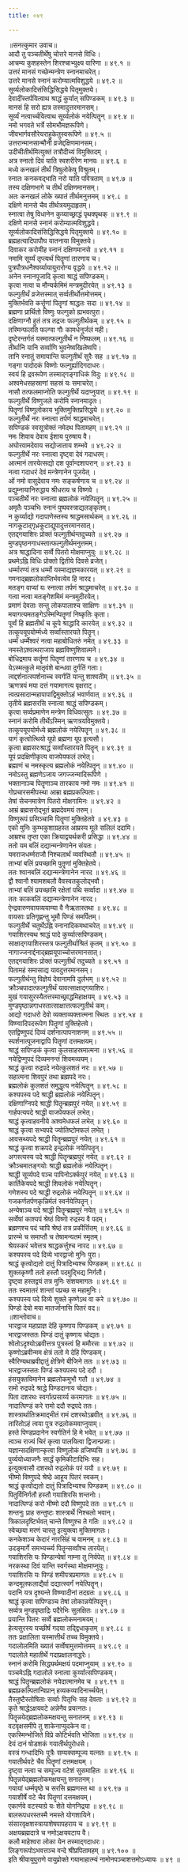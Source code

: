 ```yaml
---
title: ०४९

---
```

॥सनत्कुमार उवाच॥  
आदौ तु पञ्चतीर्थेषु चोत्तरे मानसे विधिः।  
आचम्य कुशहस्तेन शिरश्चाभ्युक्ष्य वारिणा ॥ ४९.१ ॥  
उत्तरं मानसं गच्छेन्मन्त्रेण स्नानमाचरेत्।  
उत्तरे मानसे स्नानं करोम्यात्मविशुद्धये ॥ ४९.२ ॥  
सूर्य्यलोकादिसंसिद्धिसिद्धये पितृमुक्तये।  
देवादींस्तर्पयित्वाथ श्राद्धं कुर्यात् सपिण्डकम् ॥ ४९.३ ॥  
मानसं हि सरो ह्यत्र तस्मादुत्तरमानसम्।  
सूर्य्यं नत्वार्च्चयित्वाथ सूर्य्यलोकं नयेत्पितॄन् ॥ ४९.४ ॥  
नमो भगवते भर्त्रे सोमभौमज्ञरूपिणे।  
जीवभार्गवसौरेयराहुकेतुस्वरूपिणे ॥ ४९.५ ॥  
उत्तरान्मानसान्मौनी व्रजेद्दक्षिणमानसम्।  
उदीचीतीर्थमित्युक्तं तत्रौदीच्यं विमुक्तिदम् ।  
अत्र स्नातो दिवं याति स्वशरीरेण मानवः ॥ ४९.६ ॥  
मध्ये कनखलं तीर्थं त्रिषुलोकेषु विश्रुतम्।  
स्नातः कनकवद्भाति नरो याति पवित्रताम् ॥ ४९.७ ॥  
तस्य दक्षिणभागे च तीर्थं दक्षिणमानसम्।  
अतः कनखलं लोके ख्यातं तीर्थमनुत्तमम् ॥ ४९.८ ॥  
दक्षिणे मानसे चैव तीर्थत्रयमुदाहृतम्।  
स्नात्वा तेषु विधानेन कुय्याच्छ्राद्धं पृथक्पृथक् ॥ ४९.९ ॥  
दक्षिणे मानसे स्नानं करोम्यात्मविशुद्धये।  
सूर्य्यलोकादिसंसिद्धिसिद्धये पितृमुक्तये ॥ ४९.१० ॥  
ब्रह्महत्यादिपापौघ यातनाया विमुक्तये।  
दिवाकर करोमीह स्नानं दक्षिणमानसे ॥ ४९.११ ॥  
नमामि सूर्य्यं तृप्त्यर्थं पितॄणां तारणाय च।  
पुत्रपौत्रधनैश्वर्य्यायायुरारोग्य वृद्धये ॥ ४९.१२ ॥  
अनेन स्नानपूजादि कृत्वा श्राद्धं सपिण्डकम्।  
कृत्वा नत्वा च मौन्यर्कमिमं मन्त्रमुदीरयेत् ॥ ४९.१३ ॥  
फल्गुतीर्थं व्रजेत्तस्मात् सर्व्वतीर्थोत्तमोत्तमम्।  
मुक्तिर्भवति कर्त्तॄणां पितॄणां श्राद्धतः सदा ॥ ४९.१४ ॥  
ब्रह्मणा प्रार्थितो विष्णुः फल्गुको ह्यभवत्पुरा।  
दक्षिणाग्नौ हुतं तत्र तद्रजः फल्गुतीर्थकम् ॥ ४९.१५ ॥  
तस्मिन्फलति फल्ग्वा गौः कामधेनुर्जलं मही।  
दृष्टेरन्तर्गतं यस्मात्फल्गुतीर्थं न निष्फलम् ॥ ४९.१६ ॥  
तीर्थानि यानि सर्व्वाणि भुवनेष्वखिलेष्वपि।  
तानि स्नातुं समायान्ति फल्गुतीर्थं सुरैः सह ॥ ४९.१७ ॥  
गङ्गा पादोदकं विष्णोः फल्गुर्ह्यादिगदाधरः।  
स्वयं हि द्रवरूपेण तस्माद्गङ्गाधिकं विदुः ॥ ४९.१८ ॥  
अश्वमेधसहस्राणां सहस्रं यः समाचरेत्।  
नासौ तत्फलमाप्नोति फल्गुतीर्थे यदाप्नुयात् ॥ ४९.१९ ॥  
फल्गुतीर्थे विष्णुजले करोमि स्नानमादृतः।  
पितॄणां विष्णुलोकाय भुक्तिमुक्तिप्रसिद्धये ॥ ४९.२० ॥  
फल्गुतीर्थे नरः स्नात्वा तर्पणं श्राद्धमाचरेत्।  
सपिण्डकं स्वसूत्रोक्तं नमेदथ पितामहम् ॥ ४९.२१ ॥  
नमः शिवाय देवाय ईशाय पुरुषाय वै।  
अघोरवामदेवाय सद्योजाताय शम्भवे ॥ ४९.२२ ॥  
फल्गुतीर्थे नरः स्नात्वा दृष्ट्वा देवं गदाधरम्।  
आत्मानं तारयेत्सद्यो दश पूर्वान्दशापरान् ॥ ४९.२३ ॥  
नत्वा गदाधरं देवं मन्त्रेणानेन पूजयेत् ।  
ओं नमो वासुदेवाय नमः सङ्कर्षणाय च ॥ ४९.२४ ॥  
प्रद्युम्नायानिरुद्धाय श्रीधराय च विष्णवे ।  
पञ्चतीर्थे नरः स्नात्वा ब्रह्मलोकं नयेत्पितॄन् ॥ ४९.२५ ॥  
अमृतैः पञ्चभिः स्नानं पुष्पवस्त्राद्यलङ्कृतम्।  
न कुर्य्याद्यो गदापाणेस्तस्य श्राद्धमसार्थकम् ॥ ४९.२६ ॥  
नागकूटाद्गृध्रकूटाद्युपादुत्तरमानसात्।  
एतद्गयाशिरः प्रोक्तं फल्गुतीर्थन्तदुच्यते ॥ ४९.२७ ॥  
मुण्डपृष्ठनगाधस्तात्फल्गुतीर्थमनुत्तमम्।  
अत्र श्राद्धादिना सर्व्वे पितरो मोक्षमाप्नुयुः ॥ ४९.२८ ॥  
प्रथमेऽह्नि विधिः प्रोक्तो द्वितीये दिवसे व्रजेत्।  
धर्म्मारण्यं तत्र धर्म्मो यस्माद्यज्ञमकारयत् ॥ ४९.२९ ॥  
गमनाद्ब्रह्मलोकाप्तिर्भवत्येव हि नारद।  
मतङ्ग वाप्यां यः स्नात्वा तर्पणं श्राद्धमाचरेत् ॥ ४९.३० ॥  
गत्वा नत्वा मतङ्गेशमिमं मन्त्रमुदीरयेत्।  
प्रमाणं देवताः सन्तु लोकपालाश्च साक्षिणः ॥ ४९.३१ ॥  
मयागत्यमतङ्गेऽस्मिन्पितॄणां निष्कृतिः कृता।  
पूर्व्वं हि ब्रह्मतीर्थं च कूपे श्राद्धादि कारयेत् ॥ ४९.३२ ॥  
तत्कूपयूपयोर्म्मध्ये सर्व्वांस्तारयते पितॄन्।  
धर्म्मं धर्म्मेश्वरं नत्वा महाबोधितरुं नमेत् ॥ ४९.३३ ॥  
नमस्तेऽश्वत्थराजाय ब्रह्मविष्णुशिवात्मने।  
बोधिद्रमाय कर्तॄणां पितॄणां तारणाय च ॥ ४९.३४ ॥  
येऽस्मत्कुले मातृवंशे बान्धवा दुर्गतिं गताः।  
त्वद्दर्शनात्स्पर्शनाच्च स्वर्गतिं यान्तु शाश्वतीम् ॥ ४९.३५ ॥  
ऋणत्रयं मया दत्तं गयामागत्य वृक्षराट्।  
त्वत्प्रसादान्महापापाद्विमुक्तोऽहं भवार्णवात् ॥ ४९.३६ ॥  
तृतीये ब्रह्मसरसि स्नात्वा श्राद्धं सपिण्डकम्।  
कृत्वा सर्व्वप्रमाणेन मन्त्रेण विधिवत्सुतः ॥ ४९.३७ ॥  
स्नानं करोमि तीर्थेऽस्मिन् ऋणत्रयविमुक्तये।  
तत्कूपयूपयोर्मध्ये ब्रह्मलोकं नयेत्पितॄन् ॥ ४९.३८ ॥  
यागं कृत्वोत्थियो यूपो ब्रह्मणा यूप इत्यसौ।  
कृत्वा ब्रह्मसरःश्राद्धं सर्व्वांस्तारयते पितॄन् ॥ ४९.३९ ॥  
यूपं प्रदक्षिणीकृत्य वाजपेयफलं लभेत्।  
ब्रह्माणं च नमस्कृत्य ब्रह्मलोकं नयेत्पितॄन् ॥ ४९.४० ॥  
नमोऽस्तु ब्रह्मणेऽजाय जगज्जन्मादिरूपिणे ।  
भक्तानाञ्च पितॄणाञ्च तारकाय नमो नमः ॥ ४९.४१ ॥  
गोप्रचारसमीपस्था आम्रा ब्रह्मप्रकल्पिताः।  
तेषां सेचनमात्रेण पितरो मोक्षगामिनः ॥ ४९.४२ ॥  
आम्रं ब्रह्मसरोद्भूतं ब्रह्मदेवमयं तरुम्।  
विष्णुरूपं प्रसिञ्चामि पितॄणां मुक्तिहेतवे ॥ ४९.४३ ॥  
एको मुनिः कुम्भकुशाग्रहस्त आम्रस्य मूले सलिलं ददामि।  
आम्रश्च तृप्ता एका क्रियाद्व्यर्थकरी प्रसिद्धा ॥ ४९.४४ ॥  
ततो यम बलिं दद्यान्मन्त्रेणानेन संयतः।  
यमराजधर्म्मराजौ निश्चलार्थं व्यवस्थितौ ॥ ४९.४५ ॥  
ताभ्यां बलिं प्रयच्छामि पुतॄणां मुक्तिहेतवे।  
ततः श्वानबलिं दद्यान्मन्त्रेणानेन नारद ॥ ४९.४६ ॥  
द्वौ श्वानौ श्यामशबलौ वैवस्वतकुलोद्भवौ।  
ताभ्यां बलिं प्रयच्छामि रक्षेतां पथि सर्व्वादा ॥ ४९.४७ ॥  
ततः काकबलिं दद्यान्मन्त्रेणानेन नारद।  
ऐन्द्रवारुणवायव्ययाम्या वै नैऋतास्तथा ॥ ४९.४८ ॥  
वायसाः प्रतिगृह्णन्तु भूमौ पिण्डं समर्पितम्।  
फल्गुतीर्थे चतुर्थेऽह्नि स्नानादिकमथाचरेत् ॥ ४९.४९ ॥  
गयाशिरस्यथ श्राद्धं पादे कुर्य्यात्सपिण्डकम्।  
साक्षाद्गयाशिरस्तत्र फल्गुतीर्थाश्रितं कृतम् ॥ ४९.५० ॥  
नागाज्जनार्द्दनाद्ब्रह्मयूपाच्चोत्तरमानसात्।  
एतद्गयाशिरः प्रोक्तं फल्गुतीर्थं तदुच्यते ॥ ४९.५१ ॥  
पितामहं समासाद्य यावदुत्तरमानसम्।  
फल्गुतीर्थन्तु विज्ञेयं देवानामपि दुर्लभम् ॥ ४९.५२ ॥  
क्रौञ्चपादात्फल्गुतीर्थं यावत्साक्षाद्गयाशिरः।  
मुखं गयासुरस्यैतत्तस्माच्छ्राद्धमिहाक्षयम् ॥ ४९.५३ ॥  
मुण्डपृष्ठान्नगाधस्तात्साक्षात्तत्फल्गुतीर्थ कम्।  
आद्यो गदाधरो देवो व्यक्ताव्यक्तात्मना स्थितः ॥ ४९.५४ ॥  
विष्ण्वादिपदरूपेण पितॄणां मुक्तिहेतवे।  
एतद्विष्णुपदं दिव्यं दर्शनात्पापनाशनम् ॥ ४९.५५ ॥  
स्पर्शनात्पूजनाद्वापि पितॄणां दत्तमक्षयम्।  
श्राद्धं सपिण्डकं कृत्वा कुलसाहस्रमात्मना ॥ ४९.५६ ॥  
नयेद्विप्णुपदं दिव्यमनन्तं शिवमव्ययम्।  
श्राद्धं कृत्वा रुद्रपदे नयेत्कुलशतं नरः ॥ ४९.५७ ॥  
सहात्मना शिवपुरं तथा ब्रह्मपदे नरः।  
ब्रह्मलोकं कुलशतं समुद्धृत्य नयेत्पितॄन् ॥ ४९.५८ ॥  
कश्यपस्य पदे श्राद्धी ब्रह्मलोकं नयेत्पितॄन्।  
दक्षिणाग्निपदे श्राद्धी पितॄन्ब्रह्मपुरं नयेत् ॥ ४९.५९ ॥  
गार्हपत्यपदे श्राद्धी वाजपेयफलं लभेत्।  
श्राद्धं कृत्वाहवनीये अश्वमेधफलं लभेत् ॥ ४९.६० ॥  
श्राद्धं कृत्वा सभ्यपदे ज्योतिष्टोमफलं लभेत् ।  
आवसथ्यपदे श्राद्धी पितॄन्ब्रह्मपुरं नयेत् ॥ ४९.६१ ॥  
श्राद्धं कृत्वा शक्रपदे इन्द्रलोकं नयेत्पितॄन्।  
अगस्त्यस्य पदे श्राद्धी पितॄन्ब्रह्मपुरं नयेत् ॥ ४९.६२ ॥  
क्रौञ्चमातङ्गयोः श्राद्धी ब्रह्मलोकं नयेत्पितॄन्।  
श्राद्धी सूर्य्यपदे पञ्च पापिनोऽर्क्कपुरं नयेत् ॥ ४९.६३ ॥  
कार्तिकेयपदे श्राद्धी शिवलोकं नयेत्पितॄन्।  
गणेशस्य पदे श्राद्धी रुद्रलोकं नयेत्पितॄन् ॥ ४९.६४ ॥  
गजकर्णतर्पणकृन्निर्मलं स्वर्नयेत्पितॄन्।  
अन्येषाञ्च पदे श्राद्धी पितॄन्ब्रह्मपुरं नयेत् ॥ ४९.६५ ॥  
सर्व्वेषां काश्यपं श्रेष्ठं विष्णो रुद्रस्य वै पदम्।  
ब्रह्मणश्च पदं चापि श्रेष्ठं तत्र प्रकीर्त्तितम् ॥ ४९.६६ ॥  
प्रारम्भे च समाप्तौ च तेषामन्यतमं स्मृतम्।  
श्रेयस्करं भवेत्तत्र श्राद्धकर्त्तुश्च नारद ॥ ४९.६७ ॥  
कश्यपस्य पदे दिव्ये भारद्वाजो मुनिः पुरा।  
श्राद्धं कृत्वोद्यतो दातुं पित्रादिभ्यश्च पिण्डकम् ॥ ४९.६८ ॥  
शुक्लकृष्णौ ततो हस्तौ पदमुद्भिद्य निर्गतौ।  
दृष्ट्वा हस्तद्वयं तत्र मुनिः संशयमागतः ॥ ४९.६९ ॥  
ततः स्वमातरं शान्तां पप्रच्छ स महामुनिः।  
कश्यपस्य पदे दिव्ये शुक्ले कृष्णेऽथ वा करे ॥ ४९.७० ॥  
पिण्डो देयो मया मातर्जानासि पितरं वद॥  
        ॥शान्तोवाच॥  
भारद्वाज महाप्राज्ञ देहि कृष्णाय पिण्डकम् ॥ ४९.७१ ॥  
भारद्वाजस्ततः पिण्डं दातुं कृष्णाय चोद्यतः।  
श्वेतोऽदृश्योऽब्रवीत्तत्र पुत्रस्त्वं हि ममौरसः ॥ ४९.७२ ॥  
कृष्णोऽब्रवीन्मम क्षेत्रं ततो मे देहि पिण्डकम्।  
स्वैरिण्यथाब्रवीद्दातुं क्षेत्रिणे बीजिने ततः ॥ ४९.७३ ॥  
भारद्वाजस्ततः पिण्डं कश्यपस्य पदे ददौ ।  
हंसयुक्तविमानेन ब्रह्मलोकमुभौ गतौ ॥ ४९.७४ ॥  
रामो रुद्रपदे श्राद्धे पिण्डदानाय चोद्यतः।  
पिता दशरथः स्वर्गात्प्रसार्य्य करमागतः ॥ ४९.७५ ॥  
नादात्पिण्डं करे रामो ददौ रुद्रपदे ततः।  
शास्त्रार्थातिक्रमाद्भीतं रामं दशरथोऽब्रवीत् ॥ ४९.७६ ॥  
तारितोऽहं त्वया पुत्र रुद्रलोकमवाप्नुयाम्।  
हस्ते पिण्डप्रदानेन स्वर्गतिर्न हि मे भवेत् ॥ ४९.७७ ॥  
त्वञ्च राज्यं चिरं कृत्वा पालयित्वा द्विजान्प्रजाः।  
यज्ञान्सदक्षिणान्कृत्वा विष्णुलोकं व्रजिष्यसि ॥ ४९.७८ ॥  
पुर्य्ययोध्याजनैः सार्द्धं कृमिकीटादिभिः सह।  
इत्युक्त्वासौ दशरथो रुद्रलोकं परं ययौ ॥ ४९.७९ ॥  
भीष्मो विष्णुपदे श्रेष्ठे आहूय पितरं स्वकम्।  
श्राद्धं कृत्वोद्यतो दातुं पित्रादिभ्यश्च पिण्डकम् ॥ ४९.८० ॥  
पितुर्विनिर्गतौ हस्तौ गयाशिरसि शन्तनोः।  
नादात्पिण्डं करो भीष्मो ददौ विष्णुपदे ततः ॥ ४९.८१ ॥  
शन्तनुः प्राह सन्तुष्टः शास्त्रार्थे निश्चलो भवान्।  
त्रिकालदृष्टिर्भवत् चान्ते विष्णुश्च ते गतिः ॥ ४९.८२ ॥  
स्वेच्छया मरणं चास्तु इत्युक्त्वा मुक्तिमागतः।  
कनकेशञ्च केदारं नारसिंहं च वामनम् ॥ ४९.८३ ॥  
उदङ्मार्गे समभ्यर्च्च्य पितॄन्सर्व्वांश्च तारयेत्।  
गयाशिरसि यः पिण्डान्येषां नाम्ना तु निर्वपेत् ॥ ४९.८४ ॥  
नरकस्था दिवं यान्ति स्वर्गस्था मोक्षमाप्नुयुः।  
गयाशिरसि यः पिण्डं शमीपत्रप्रमाणतः ॥ ४९.८५ ॥  
कन्दमूलफलाद्यैर्वा दद्यात्स्वर्गं नयेत्पितॄन्।  
पदानि यत्र दृश्यन्ते विष्ण्वादीनां तदग्रतः ॥ ४९.८६ ॥  
श्राद्धं कृत्वा सपिण्डञ्च तेषां लोकान्नयेत्पितॄन्।  
सर्व्वत्र मुण्डपृष्ठाद्रिः पदैरेभिः सुलक्षितः ॥ ४९.८७ ॥  
प्रयान्ति पितरः सर्व्वे ब्रह्मलोकमनामयम्।  
हेत्यसुरस्य यच्छीर्षं गदया तद्द्विधाकृतम् ॥ ४९.८८ ॥  
ततः प्रक्षालिता यस्मात्तीर्थं तच्च विमुक्तये।  
गदालोलमिति ख्यातं सर्व्वेषामुत्तमोत्तमम् ॥ ४९.८९ ॥  
गदालोले महातीर्थे गदाप्रक्षालनाद्धरेः।  
स्नानं करोमि सिद्ध्यर्थमक्षयं पदमाप्नुयाम् ॥ ४९.९० ॥  
पञ्चमेऽह्नि गदालोले स्नात्वा कुर्य्यात्सपिण्डकम्।  
श्राद्धं पितॄन्ब्रह्मलोकं नयेदात्मानमेव च ॥ ४९.९१ ॥  
ब्रह्मप्रकल्पितान्विप्रान् हव्यकव्यादिनार्च्चयेत्।  
तैस्तुष्टैस्तोषिताः सर्व्वाः पितृभिः सह देवताः ॥ ४९.९२ ॥  
कृते श्राद्धेऽक्षयवटे अन्नेनैव प्रयत्नतः।  
पितॄन्नयेद्ब्रह्मलोकमक्षयन्तु सनातनम् ॥ ४९.९३ ॥  
वटवृक्षसमीपे तु शाकेनाप्युदकेन वा।  
एकस्मिन्भोजिते विप्रे कोटिर्भवति भोजिता ॥ ४९.९४ ॥  
देयं दानं षोडशकं गयातीर्थपुरोधसे।  
वस्त्रं गन्धादिभिः पुत्रैः सम्यक्सम्पूज्य यत्नतः ॥ ४९.९५ ॥  
गयातीर्थवटे चैव पितॄणां दत्तमक्षयम् ।  
दृष्ट्वा नत्वा च सम्पूज्य वटेशं सुसमाहितः ॥ ४९.९६ ॥  
पितॄन्नयेद्ब्रह्मलोकमक्षयन्तु सनातनम्।  
गयायां धर्म्मपृष्ठे च सरसि ब्रह्मणस्त था ॥ ४९.९७ ॥  
गयाशीर्षे वटे चैव पितॄणां दत्तमक्षयम्।  
एकार्णवे वटस्याग्रे यः शेते योगनिद्रया ॥ ४९.९८ ॥  
बालरूपधरस्तस्मै नमस्ते योगशायिने।  
संसारवृक्षशस्त्रायाशेषपापहराय च ॥ ४९.९९ ॥  
अक्षयब्रह्मदात्रे च नमोऽक्षयवटाय वै।  
कलौ माहेश्वरा लोका येन तस्माद्गदाधरः।  
लिङ्गरूपोऽभवत्तञ्च वन्दे श्रीप्रपितामहम् ॥ ४९.१०० ॥  
इति श्रीवायुपुराणे वायुप्रोक्ते गयामाहात्म्यं नामोनपञ्चाशत्तमोऽध्यायः ॥ ४९ ॥